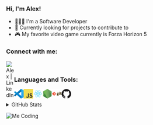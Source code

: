 ### Hi, I'm Alex!

- 👨🏾‍💻  I'm a Software Developer
- 📖  Currently looking for projects to contribute to
- 🎮  My favorite video game currently is Forza Horizon 5

### Connect with me:

[<img align="left" alt="Alex | LinkedIn" width="22px" src="https://cdn.jsdelivr.net/npm/simple-icons@v3/icons/linkedin.svg" />][linkedin]

<br />

### Languages and Tools:

<img align="left" alt="Visual Studio Code" width="26px" src="https://raw.githubusercontent.com/github/explore/80688e429a7d4ef2fca1e82350fe8e3517d3494d/topics/visual-studio-code/visual-studio-code.png" />
<img align="left" alt="JavaScript" width="26px" src="https://raw.githubusercontent.com/github/explore/80688e429a7d4ef2fca1e82350fe8e3517d3494d/topics/javascript/javascript.png" />
<img align="left" alt="React" width="26px" src="https://raw.githubusercontent.com/github/explore/80688e429a7d4ef2fca1e82350fe8e3517d3494d/topics/react/react.png" />
<img align="left" alt="Node.js" width="26px" src="https://raw.githubusercontent.com/github/explore/80688e429a7d4ef2fca1e82350fe8e3517d3494d/topics/nodejs/nodejs.png" />
<img align="left" alt="Git" width="26px" src="https://raw.githubusercontent.com/github/explore/80688e429a7d4ef2fca1e82350fe8e3517d3494d/topics/git/git.png" />
<img align="left" alt="GitHub" width="26px" src="https://raw.githubusercontent.com/github/explore/78df643247d429f6cc873026c0622819ad797942/topics/github/github.png" />

<br />
<br />

<details>
  <summary>GitHub Stats</summary>

[![Alex's GitHub stats](https://github-readme-stats.vercel.app/api?username=omtmn&theme=radical)](https://github.com/anuraghazra/github-readme-stats)


</details>

![Me Coding](https://media.giphy.com/media/7J4P7cUur2DlErijp3/giphy.gif)


[linkedin]: https://www.linkedin.com/in/omtmn/
